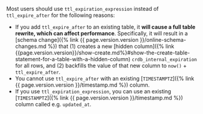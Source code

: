 Most users should use `ttl_expiration_expression` instead of `ttl_expire_after` for the following reasons:

- If you add `ttl_expire_after` to an existing table, it **will cause a full table rewrite, which can affect performance**. Specifically, it will result in a [schema change]({% link {{ page.version.version }}/online-schema-changes.md %}) that (1) creates a new [hidden column]({% link {{page.version.version}}/show-create.md%}#show-the-create-table-statement-for-a-table-with-a-hidden-column) `crdb_internal_expiration` for all rows, and (2) backfills the value of that new column to `now()` + `ttl_expire_after`.
- You cannot use `ttl_expire_after` with an existing [`TIMESTAMPTZ`]({% link {{ page.version.version }}/timestamp.md %}) column.
- If you use `ttl_expiration_expression`, you can use an existing [`TIMESTAMPTZ`]({% link {{ page.version.version }}/timestamp.md %}) column called e.g. `updated_at`.
